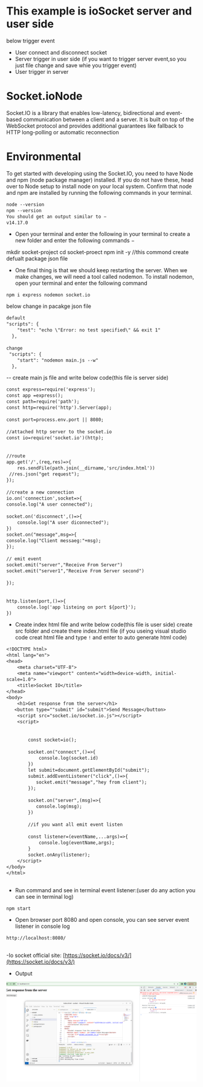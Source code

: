 # This example is ioSocket server and user side
below trigger event
- User connect and disconnect socket
- Server trigger in user side (if you want to trigger server event,so you just file change and save whie you trigger event) 
- User trigger in server
# Socket.ioNode
Socket.IO is a library that enables low-latency, bidirectional and event-based communication between a client and a server. It is built on top of the WebSocket protocol and provides additional guarantees like fallback to HTTP long-polling or automatic reconnection
# Environmental
To get started with developing using the Socket.IO, you need to have Node and npm (node package manager) installed. If you do not have these, head over to Node setup to install node on your local system. Confirm that node and npm are installed by running the following commands in your terminal.
```
node --version
npm --version
You should get an output similar to −
v14.17.0

```
 - Open your terminal and enter the following in your terminal to create a new folder and enter the following commands − 

 mkdir socket-project
 cd socket-proect
 npm init -y //this commond create defualt package json file  

- One final thing is that we should keep restarting the server. When we make changes, we will need a tool called nodemon. To install nodemon, open your terminal and enter the following command

```
npm i express nodemon socket.io

```
below change in pacakge json file
```
default
"scripts": {
    "test": "echo \"Error: no test specified\" && exit 1"
  },
 
change
 "scripts": {
    "start": "nodemon main.js --w"
  },

```
-- create main js file and write below code(this file is server side) 

```
const express=require('express');
const app =express();
const path=require('path');
const http=require('http').Server(app);

const port=process.env.port || 8080;

//attached http server to the socket.io
const io=require('socket.io')(http);


//route
app.get('/',(req,res)=>{
    res.sendFile(path.join(__dirname,'src/index.html'))
 //res.json("get request");
});

//create a new connection
io.on('connection',socket=>{
console.log("A user connected");

socket.on('disconnect',()=>{
    console.log("A user diconnected");
})
socket.on("message",msg=>{
console.log("Client messaeg:"+msg);
});

// emit event
socket.emit("server","Receive From Server")
socket.emit("server1","Receive From Server second")

});


http.listen(port,()=>{
    console.log('app listeing on port ${port}');
})

```

- Create index html file and write below code(this file is user side) 
create src folder and create there index.html file
(if you useing visual studio code creat html file and type  `!`  and enter to auto generate html code)

```
<!DOCTYPE html>
<html lang="en">
<head>
    <meta charset="UTF-8">
    <meta name="viewport" content="width=device-width, initial-scale=1.0">
    <title>Socket IO</title>
</head>
<body>
    <h1>Get response from the server</h1>
   <button type=""submit" id="submit">Send Message</button>
    <script src="socket.io/socket.io.js"></script>
    <script>

        
        const socket=io();

        socket.on("connect",()=>{
            console.log(socket.id)
        })
        let submit=document.getElementById("submit");
        submit.addEventListener("click",()=>{
           socket.emit("message","hey from client"); 
        });

        socket.on("server",(msg)=>{
           console.log(msg);
        })

        //if you want all emit event listen

        const listener=(eventName,...args)=>{
            console.log(eventName,args);
        }
        socket.onAny(listener);
    </script>
</body>
</html>


```
- Run command and see in terminal event listener:(user do any action you can see in terminal log)
  
```
npm start

```
- Open browser port 8080 and open console, you can see server event listener in console log
  
```
http://localhost:8080/
  
```
-Io socket official site:
[https://socket.io/docs/v3/](https://socket.io/docs/v3/)


- Output

![Screenshot of an output.](https://github.com/chaudharybharat/socket.ioNode/blob/main/output.png)

